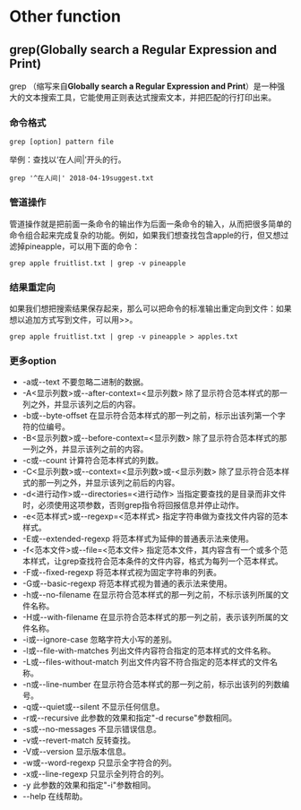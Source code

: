 # Other function

## grep(**Globally search a Regular Expression and Print**)

grep （缩写来自**Globally search a Regular Expression and Print**）是一种强大的文本搜索工具，它能使用正则表达式搜索文本，并把匹配的行打印出来。

### 命令格式

`grep [option] pattern file`

举例：查找以‘在人间|’开头的行。

```linux
grep '^在人间|' 2018-04-19suggest.txt
```

### 管道操作

管道操作就是把前面一条命令的输出作为后面一条命令的输入，从而把很多简单的命令组合起来完成复杂的功能。例如，如果我们想查找包含apple的行，但又想过滤掉pineapple，可以用下面的命令：

```linux
grep apple fruitlist.txt | grep -v pineapple
```

### 结果重定向

如果我们想把搜索结果保存起来，那么可以把命令的标准输出重定向到文件：如果想以追加方式写到文件，可以用>>。

```linux
grep apple fruitlist.txt | grep -v pineapple > apples.txt
```

### 更多option

- -a或--text 不要忽略二进制的数据。
- -A<显示列数>或--after-context=<显示列数> 除了显示符合范本样式的那一列之外，并显示该列之后的内容。
- -b或--byte-offset 在显示符合范本样式的那一列之前，标示出该列第一个字符的位编号。
- -B<显示列数>或--before-context=<显示列数> 除了显示符合范本样式的那一列之外，并显示该列之前的内容。
- -c或--count 计算符合范本样式的列数。
- -C<显示列数>或--context=<显示列数>或-<显示列数> 除了显示符合范本样式的那一列之外，并显示该列之前后的内容。
- -d<进行动作>或--directories=<进行动作> 当指定要查找的是目录而非文件时，必须使用这项参数，否则grep指令将回报信息并停止动作。
- -e<范本样式>或--regexp=<范本样式> 指定字符串做为查找文件内容的范本样式。
- -E或--extended-regexp 将范本样式为延伸的普通表示法来使用。
- -f<范本文件>或--file=<范本文件> 指定范本文件，其内容含有一个或多个范本样式，让grep查找符合范本条件的文件内容，格式为每列一个范本样式。
- -F或--fixed-regexp 将范本样式视为固定字符串的列表。
- -G或--basic-regexp 将范本样式视为普通的表示法来使用。
- -h或--no-filename 在显示符合范本样式的那一列之前，不标示该列所属的文件名称。
- -H或--with-filename 在显示符合范本样式的那一列之前，表示该列所属的文件名称。
- -i或--ignore-case 忽略字符大小写的差别。
- -l或--file-with-matches 列出文件内容符合指定的范本样式的文件名称。
- -L或--files-without-match 列出文件内容不符合指定的范本样式的文件名称。
- -n或--line-number 在显示符合范本样式的那一列之前，标示出该列的列数编号。
- -q或--quiet或--silent 不显示任何信息。
- -r或--recursive 此参数的效果和指定"-d recurse"参数相同。
- -s或--no-messages 不显示错误信息。
- -v或--revert-match 反转查找。
- -V或--version 显示版本信息。
- -w或--word-regexp 只显示全字符合的列。
- -x或--line-regexp 只显示全列符合的列。
- -y 此参数的效果和指定"-i"参数相同。
- --help 在线帮助。